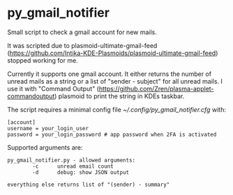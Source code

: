 # py_gmail_notifier

Small script to check a gmail account for new mails.

It was scripted due to plasmoid-ultimate-gmail-feed (https://github.com/Intika-KDE-Plasmoids/plasmoid-ultimate-gmail-feed) stopped working for me.

Currently it supports one gmail account. It either returns the number of unread mails as a string or a list of "sender - subject" for all unread mails. I use it with "Command Output" (https://github.com/Zren/plasma-applet-commandoutput) plasmoid to print the string in KDEs taskbar.

The script requires a minimal config file _~/.config/py_gmail_notifier.cfg_ with:

```
[account]
username = your_login_user
password = your_login_password # app password when 2FA is activated
```

Supported arguments are:

```
py_gmail_notifier.py - allowed arguments:
        -c      unread email count
        -d      debug: show JSON output

everything else returns list of "(sender) - summary"
```
